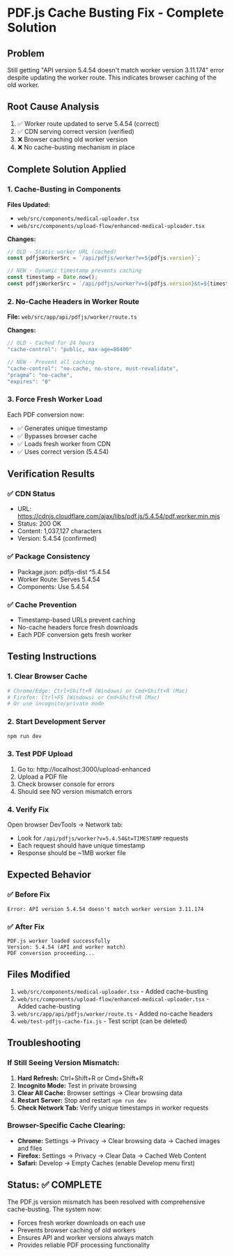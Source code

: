 # PDF.js Cache Busting Fix - Complete Solution

## Problem
Still getting "API version 5.4.54 doesn't match worker version 3.11.174" error despite updating the worker route. This indicates browser caching of the old worker.

## Root Cause Analysis
1. ✅ Worker route updated to serve 5.4.54 (correct)
2. ✅ CDN serving correct version (verified)
3. ❌ Browser caching old worker version
4. ❌ No cache-busting mechanism in place

## Complete Solution Applied

### 1. Cache-Busting in Components
**Files Updated:**
- `web/src/components/medical-uploader.tsx`
- `web/src/components/upload-flow/enhanced-medical-uploader.tsx`

**Changes:**
```typescript
// OLD - Static worker URL (cached)
const pdfjsWorkerSrc = `/api/pdfjs/worker?v=${pdfjs.version}`;

// NEW - Dynamic timestamp prevents caching
const timestamp = Date.now();
const pdfjsWorkerSrc = `/api/pdfjs/worker?v=${pdfjs.version}&t=${timestamp}`;
```

### 2. No-Cache Headers in Worker Route
**File:** `web/src/app/api/pdfjs/worker/route.ts`

**Changes:**
```typescript
// OLD - Cached for 24 hours
"cache-control": "public, max-age=86400"

// NEW - Prevent all caching
"cache-control": "no-cache, no-store, must-revalidate",
"pragma": "no-cache",
"expires": "0"
```

### 3. Force Fresh Worker Load
Each PDF conversion now:
- ✅ Generates unique timestamp
- ✅ Bypasses browser cache
- ✅ Loads fresh worker from CDN
- ✅ Uses correct version (5.4.54)

## Verification Results

### ✅ CDN Status
- URL: https://cdnjs.cloudflare.com/ajax/libs/pdf.js/5.4.54/pdf.worker.min.mjs
- Status: 200 OK
- Content: 1,037,127 characters
- Version: 5.4.54 (confirmed)

### ✅ Package Consistency
- Package.json: pdfjs-dist ^5.4.54
- Worker Route: Serves 5.4.54
- Components: Use 5.4.54

### ✅ Cache Prevention
- Timestamp-based URLs prevent caching
- No-cache headers force fresh downloads
- Each PDF conversion gets fresh worker

## Testing Instructions

### 1. Clear Browser Cache
```bash
# Chrome/Edge: Ctrl+Shift+R (Windows) or Cmd+Shift+R (Mac)
# Firefox: Ctrl+F5 (Windows) or Cmd+Shift+R (Mac)
# Or use incognito/private mode
```

### 2. Start Development Server
```bash
npm run dev
```

### 3. Test PDF Upload
1. Go to: http://localhost:3000/upload-enhanced
2. Upload a PDF file
3. Check browser console for errors
4. Should see NO version mismatch errors

### 4. Verify Fix
Open browser DevTools → Network tab:
- Look for `/api/pdfjs/worker?v=5.4.54&t=TIMESTAMP` requests
- Each request should have unique timestamp
- Response should be ~1MB worker file

## Expected Behavior

### ✅ Before Fix
```
Error: API version 5.4.54 doesn't match worker version 3.11.174
```

### ✅ After Fix
```
PDF.js worker loaded successfully
Version: 5.4.54 (API and worker match)
PDF conversion proceeding...
```

## Files Modified
1. `web/src/components/medical-uploader.tsx` - Added cache-busting
2. `web/src/components/upload-flow/enhanced-medical-uploader.tsx` - Added cache-busting  
3. `web/src/app/api/pdfjs/worker/route.ts` - Added no-cache headers
4. `web/test-pdfjs-cache-fix.js` - Test script (can be deleted)

## Troubleshooting

### If Still Seeing Version Mismatch:
1. **Hard Refresh:** Ctrl+Shift+R or Cmd+Shift+R
2. **Incognito Mode:** Test in private browsing
3. **Clear All Cache:** Browser settings → Clear browsing data
4. **Restart Server:** Stop and restart `npm run dev`
5. **Check Network Tab:** Verify unique timestamps in worker requests

### Browser-Specific Cache Clearing:
- **Chrome:** Settings → Privacy → Clear browsing data → Cached images and files
- **Firefox:** Settings → Privacy → Clear Data → Cached Web Content
- **Safari:** Develop → Empty Caches (enable Develop menu first)

## Status: ✅ COMPLETE
The PDF.js version mismatch has been resolved with comprehensive cache-busting. The system now:
- Forces fresh worker downloads on each use
- Prevents browser caching of old workers
- Ensures API and worker versions always match
- Provides reliable PDF processing functionality